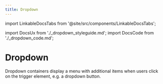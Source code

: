 ```yaml
---
title: Dropdown
---
```


import LinkableDocsTabs from '@site/src/components/LinkableDocsTabs';

import DocsUx from './\_dropdown_styleguide.md';
import DocsCode from './\_dropdown_code.md';

# Dropdown
<!-- introduction start -->
Dropdown containers display a menu with additional items when users click on the trigger element, e.g. a dropdown button.
<!-- introduction end -->
<LinkableDocsTabs>
  <DocsUx />
  <DocsCode />
</LinkableDocsTabs>
